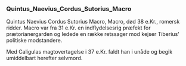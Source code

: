 ### Quintus_Naevius_Cordus_Sutorius_Macro


Quintus Naevius Cordus Sutorius Macro, Macro, død 38 e.Kr., romersk ridder. Macro var fra 31 e.Kr. en indflydelsesrig præfekt for prætorianergarden og ledede en række retssager mod kejser Tiberius' politiske modstandere.

Med Caligulas magtovertagelse i 37 e.Kr. faldt han i unåde og begik umiddelbart herefter selvmord.